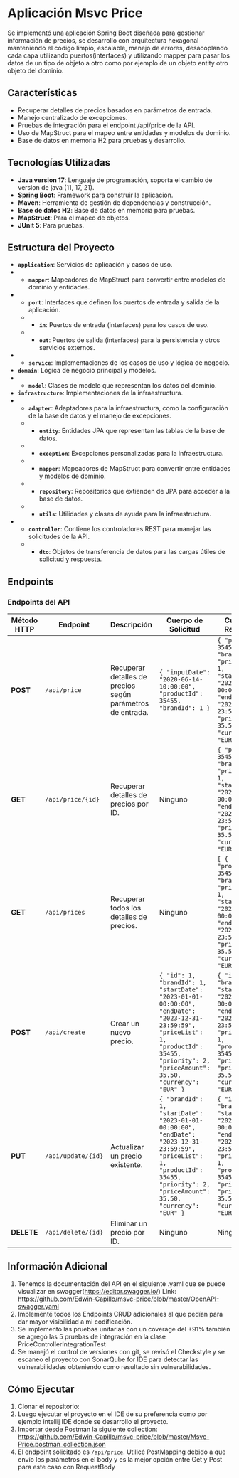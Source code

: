 # Aplicación Msvc Price

Se implementó una aplicación Spring Boot diseñada para gestionar información de precios,
se desarrollo con arquitectura hexagonal manteniendo el código limpio, escalable, 
manejo de errores, desacoplando cada capa utilizando puertos(interfaces) y utilizando mapper para 
pasar los datos de un tipo de objeto a otro como por ejemplo de un objeto entity otro objeto del dominio.

## Características

- Recuperar detalles de precios basados en parámetros de entrada.
- Manejo centralizado de excepciones.
- Pruebas de integración para el endpoint /api/price de la API.
- Uso de MapStruct para el mapeo entre entidades y modelos de dominio.
- Base de datos en memoria H2 para pruebas y desarrollo.

## Tecnologías Utilizadas

- **Java version 17**: Lenguaje de programación, soporta el cambio de version de java (11, 17, 21).
- **Spring Boot**: Framework para construir la aplicación.
- **Maven**: Herramienta de gestión de dependencias y construcción.
- **Base de datos H2**: Base de datos en memoria para pruebas.
- **MapStruct**: Para el mapeo de objetos.
- **JUnit 5**: Para pruebas.

## Estructura del Proyecto

- **`application`**: Servicios de aplicación y casos de uso.
- - **`mapper`**: Mapeadores de MapStruct para convertir entre modelos de dominio y entidades.
- - **`port`**: Interfaces que definen los puertos de entrada y salida de la aplicación.
  - - **`in`**: Puertos de entrada (interfaces) para los casos de uso.
  - - **`out`**: Puertos de salida (interfaces) para la persistencia y otros servicios externos.
- - **`service`**: Implementaciones de los casos de uso y lógica de negocio.
- **`domain`**: Lógica de negocio principal y modelos.
- - **`model`**: Clases de modelo que representan los datos del dominio.
- **`infrastructure`**: Implementaciones de la infraestructura.
- - **`adapter`**: Adaptadores para la infraestructura, como la configuración de la base de datos y el manejo de excepciones.
  - - **`entity`**: Entidades JPA que representan las tablas de la base de datos.
  - - **`exception`**: Excepciones personalizadas para la infraestructura.
  - - **`mapper`**: Mapeadores de MapStruct para convertir entre entidades y modelos de dominio.
  - - **`repository`**: Repositorios que extienden de JPA para acceder a la base de datos.
  - - **`utils`**: Utilidades y clases de ayuda para la infraestructura.
- - **`controller`**: Contiene los controladores REST para manejar las solicitudes de la API.
  - - **`dto`**: Objetos de transferencia de datos para las cargas útiles de solicitud y respuesta.

## Endpoints

### Endpoints del API

| Método HTTP | Endpoint          | Descripción                                   | Cuerpo de Solicitud                                                                                     | Cuerpo de Respuesta                                                                                                                                                   |
|-------------|-------------------|-----------------------------------------------|---------------------------------------------------------------------------------------------------------|-----------------------------------------------------------------------------------------------------------------------------------------------------------------------|
| **POST**    | `/api/price`      | Recuperar detalles de precios según parámetros de entrada. | `{ "inputDate": "2020-06-14-10:00:00", "productId": 35455, "brandId": 1 }`                              | `{ "productId": 35455, "brandId": 1, "priceList": 1, "startDate": "2020-06-14-00:00:00", "endDate": "2020-12-31-23:59:59", "priceAmount": 35.50, "currency": "EUR" }` |
| **GET**     | `/api/price/{id}` | Recuperar detalles de precios por ID.         | Ninguno                                                                                                 | `{ "productId": 35455, "brandId": 1, "priceList": 1, "startDate": "2020-06-14-00:00:00", "endDate": "2020-12-31-23:59:59", "priceAmount": 35.50, "currency": "EUR" }`       |
| **GET**     | `/api/prices`     | Recuperar todos los detalles de precios.      | Ninguno                                                                                                 | `[ { "productId": 35455, "brandId": 1, "priceList": 1, "startDate": "2020-06-14-00:00:00", "endDate": "2020-12-31-23:59:59", "priceAmount": 35.50, "currency": "EUR" } ]`   |
| **POST**    | `/api/create`     | Crear un nuevo precio.                        | `{ "id": 1, "brandId": 1, "startDate": "2023-01-01-00:00:00", "endDate": "2023-12-31-23:59:59", "priceList": 1, "productId": 35455, "priority": 2, "priceAmount": 35.50, "currency": "EUR" }` | `{ "id": 1, "brandId": 1, "startDate": "2023-01-01-00:00:00", "endDate": "2023-12-31-23:59:59", "priceList": 1, "productId": 35455, "priority": 2, "priceAmount": 35.50, "currency": "EUR" }` |
| **PUT**     | `/api/update/{id}`| Actualizar un precio existente.               | `{ "brandId": 1, "startDate": "2023-01-01-00:00:00", "endDate": "2023-12-31-23:59:59", "priceList": 1, "productId": 35455, "priority": 2, "priceAmount": 35.50, "currency": "EUR" }` | `{ "id": 1, "brandId": 1, "startDate": "2023-01-01-00:00:00", "endDate": "2023-12-31-23:59:59", "priceList": 1, "productId": 35455, "priority": 2, "priceAmount": 35.50, "currency": "EUR" }` |
| **DELETE**  | `/api/delete/{id}`| Eliminar un precio por ID.                    | Ninguno                                                                                                 | Ninguno                                                                                                                                                                |

## Información Adicional
1. Tenemos la documentación del API en el siguiente .yaml que se puede visualizar en swagger(https://editor.swagger.io/) Link: https://github.com/Edwin-Capillo/msvc-price/blob/master/OpenAPI-swagger.yaml
2. Implementé todos los Endpoints CRUD adicionales al que pedían para dar mayor visibilidad a mi codificación.
3. Se implementó las pruebas unitarias con un coverage del +91% también se agregó las 5 pruebas de integración en la clase PriceControllerIntegrationTest
4. Se manejó el control de versiones con git, se revisó el Checkstyle y se escaneo el proyecto con SonarQube for IDE para detectar las vulnerabilidades obteniendo como resultado sin vulnerabilidades.

## Cómo Ejecutar

1. Clonar el repositorio:
2. Luego ejecutar el proyecto en el IDE de su preferencia como por ejemplo intellij IDE donde se desarrollo el proyecto.
3. Importar desde Postman la siguiente collection: https://github.com/Edwin-Capillo/msvc-price/blob/master/Msvc-Price.postman_collection.json 
4. El endpoint solicitado es `/api/price`. Utilicé PostMapping debido a que envío los parámetros en el body y es la mejor opción entre Get y Post para este caso con RequestBody
